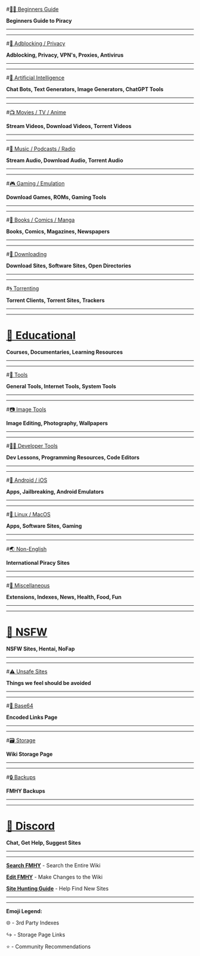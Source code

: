 #[🏴‍☠️ Beginners Guide](https://rentry.org/Piracy-BG)

**Beginners Guide to Piracy**

***
***

#[📛 Adblocking / Privacy](https://www.reddit.com/r/FREEMEDIAHECKYEAH/wiki/adblock-vpn-privacy)

**Adblocking, Privacy, VPN's, Proxies, Antivirus**

***
***

#[🤖 Artificial Intelligence](https://www.reddit.com/r/FREEMEDIAHECKYEAH/wiki/ai)

**Chat Bots, Text Generators, Image Generators, ChatGPT Tools**

***
***

#[📺 Movies / TV / Anime](https://www.reddit.com/r/FREEMEDIAHECKYEAH/wiki/video)

**Stream Videos, Download Videos, Torrent Videos**

***
***

#[🎵 Music / Podcasts / Radio](https://www.reddit.com/r/FREEMEDIAHECKYEAH/wiki/audio)

**Stream Audio, Download Audio, Torrent Audio**

***
***

#[🎮 Gaming / Emulation](https://www.reddit.com/r/FREEMEDIAHECKYEAH/wiki/games)

**Download Games, ROMs, Gaming Tools**

***
***

#[📗 Books / Comics / Manga](https://www.reddit.com/r/FREEMEDIAHECKYEAH/wiki/reading)

**Books, Comics, Magazines, Newspapers**

***
***

#[💾 Downloading](https://www.reddit.com/r/FREEMEDIAHECKYEAH/wiki/download)

**Download Sites, Software Sites, Open Directories**

***
***

#[🌀 Torrenting](https://www.reddit.com/r/FREEMEDIAHECKYEAH/wiki/torrent)

**Torrent Clients, Torrent Sites, Trackers**

***
***

# [🧠 Educational](https://www.reddit.com/r/FREEMEDIAHECKYEAH/wiki/edu)

**Courses, Documentaries, Learning Resources**

***
***

#[🔧 Tools](https://www.reddit.com/r/FREEMEDIAHECKYEAH/wiki/tools-misc)

**General Tools, Internet Tools, System Tools**

***
***

#[📷 Image Tools](https://www.reddit.com//r/FREEMEDIAHECKYEAH/wiki/img-tools)

**Image Editing, Photography, Wallpapers** 

***
***

#[👨‍💻 Developer Tools](https://www.reddit.com/r/FREEMEDIAHECKYEAH/wiki/dev-tools)

**Dev Lessons, Programming Resources, Code Editors**

***
***

#[📱 Android / iOS](https://www.reddit.com/r/FREEMEDIAHECKYEAH/wiki/android)

**Apps, Jailbreaking, Android Emulators**

***
***

#[🐧 Linux / MacOS](https://www.reddit.com/r/FREEMEDIAHECKYEAH/wiki/linux)

**Apps, Software Sites, Gaming**

***
***

#[🌏 Non-English](https://www.reddit.com/r/FREEMEDIAHECKYEAH/wiki/non-eng)

**International Piracy Sites** 

***
***

#[📂 Miscellaneous](https://www.reddit.com/r/FREEMEDIAHECKYEAH/wiki/misc)

**Extensions, Indexes, News, Health, Food, Fun**

***
***

# [🔞 NSFW](https://fmhy.pages.dev/nsfwpiracy/)

**NSFW Sites, Hentai, NoFap**

***
***

#[⚠️ Unsafe Sites](https://redd.it/10bh0h9)

**Things we feel should be avoided**

***
***

#[🔑 Base64](https://fmhy.pages.dev/base64/)

**Encoded Links Page**

***
***

#[🗃️ Storage](https://www.reddit.com/r/FREEMEDIAHECKYEAH/wiki/storage) 

**Wiki Storage Page**

***
***

#[🔒 Backups](https://www.reddit.com/r/FREEMEDIAHECKYEAH/wiki/backups)

**FMHY Backups**

***
***

# [💬 Discord](https://redd.it/17f8msf)

**Chat, Get Help, Suggest Sites**

***
***

**[Search FMHY](https://redd.it/105xraz)** - Search the Entire Wiki

**[Edit FMHY](https://rentry.co/FMHYedit)** - Make Changes to the Wiki

**[Site Hunting Guide](https://www.reddit.com/r/FREEMEDIAHECKYEAH/wiki/find-new-sites)** - Help Find New Sites

***
***

**Emoji Legend:**

🌐 - 3rd Party Indexes

↪️ - Storage Page Links

⭐ - Community Recommendations
